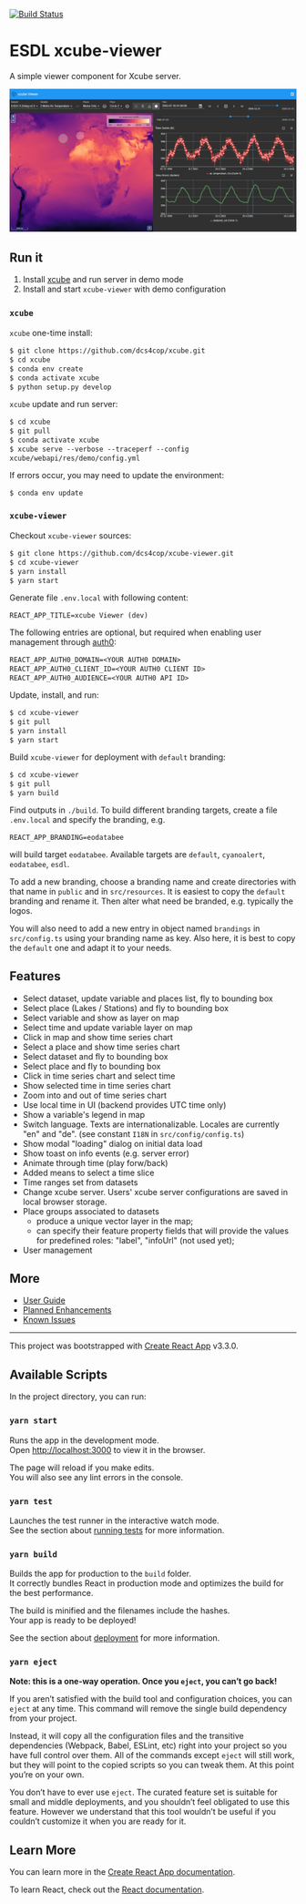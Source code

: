 [![Build Status](https://travis-ci.org/esa-esdl/xcube-viewer.svg?branch=master)](https://travis-ci.org/esa-esdl/xcube-viewer)

# ESDL xcube-viewer

A simple viewer component for Xcube server.

![xcube-viewer](./doc/xcube-viewer.jpg)

## Run it

1. Install [xcube](https://github.com/dcs4cop/xcube) and run server in demo mode
2. Install and start `xcube-viewer` with demo configuration


### `xcube`

`xcube` one-time install:

    $ git clone https://github.com/dcs4cop/xcube.git
    $ cd xcube
    $ conda env create
    $ conda activate xcube
    $ python setup.py develop  

    
`xcube` update and run server:

    $ cd xcube
    $ git pull
    $ conda activate xcube  
    $ xcube serve --verbose --traceperf --config xcube/webapi/res/demo/config.yml  
    
If errors occur, you may need to update the environment:

    $ conda env update

### `xcube-viewer`

Checkout `xcube-viewer` sources:

    $ git clone https://github.com/dcs4cop/xcube-viewer.git
    $ cd xcube-viewer
    $ yarn install
    $ yarn start


Generate file `.env.local` with following content:

    REACT_APP_TITLE=xcube Viewer (dev)

The following entries are optional, but required when enabling user management through [auth0](https://auth0.com/):

    REACT_APP_AUTH0_DOMAIN=<YOUR AUTH0 DOMAIN>
    REACT_APP_AUTH0_CLIENT_ID=<YOUR AUTH0 CLIENT ID>
    REACT_APP_AUTH0_AUDIENCE=<YOUR AUTH0 API ID>

Update, install, and run:

    $ cd xcube-viewer
    $ git pull
    $ yarn install
    $ yarn start


Build `xcube-viewer` for deployment with `default` branding:

    $ cd xcube-viewer
    $ git pull
    $ yarn build
    
Find outputs in `./build`. To build different branding targets, create a file `.env.local` and specify
the branding, e.g.

    REACT_APP_BRANDING=eodatabee
    
will build target `eodatabee`. Available targets are `default`, `cyanoalert`, `eodatabee`, `esdl`.

To add a new branding, choose a branding name and create directories with that name in `public` 
and in `src/resources`. It is easiest to copy the `default` branding and rename it. 
Then alter what need be branded, e.g. typically the logos.

You will also need to add a new entry in object named `brandings` in `src/config.ts` 
using your branding name as key. Also here, it is best to copy the `default` one and adapt it
to your needs.       

## Features

* Select dataset, update variable and places list, fly to bounding box
* Select place (Lakes / Stations) and fly to bounding box
* Select variable and show as layer on map
* Select time and update variable layer on map
* Click in map and show time series chart
* Select a place and show time series chart
* Select dataset and fly to bounding box
* Select place and fly to bounding box
* Click in time series chart and select time
* Show selected time in time series chart
* Zoom into and out of time series chart
* Use local time in UI (backend provides UTC time only)
* Show a variable's legend in map
* Switch language. Texts are internationalizable. Locales are currently "en" and "de". (see constant `I18N` in `src/config/config.ts`)
* Show modal "loading" dialog on initial data load
* Show toast on info events (e.g. server error) 
* Animate through time (play forw/back)
* Added means to select a time slice
* Time ranges set from datasets
* Change xcube server. Users' xcube server configurations are saved in local browser storage.  
* Place groups associated to datasets
  - produce a unique vector layer in the map;
  - can specify their feature property fields that will provide the values for predefined roles:
    "label", "infoUrl" (not used yet);
* User management

## More

* [User Guide](https://xcube.readthedocs.io/en/latest/viewer.html#)
* [Planned Enhancements](https://github.com/dcs4cop/xcube-viewer/labels/enhancement)
* [Known Issues](https://github.com/dcs4cop/xcube-viewer/labels/bug)


--- 



This project was bootstrapped with [Create React App](https://github.com/facebook/create-react-app) v3.3.0.

## Available Scripts

In the project directory, you can run:

### `yarn start`

Runs the app in the development mode.<br />
Open [http://localhost:3000](http://localhost:3000) to view it in the browser.

The page will reload if you make edits.<br />
You will also see any lint errors in the console.

### `yarn test`

Launches the test runner in the interactive watch mode.<br />
See the section about [running tests](https://facebook.github.io/create-react-app/docs/running-tests) for more information.

### `yarn build`

Builds the app for production to the `build` folder.<br />
It correctly bundles React in production mode and optimizes the build for the best performance.

The build is minified and the filenames include the hashes.<br />
Your app is ready to be deployed!

See the section about [deployment](https://facebook.github.io/create-react-app/docs/deployment) for more information.

### `yarn eject`

**Note: this is a one-way operation. Once you `eject`, you can’t go back!**

If you aren’t satisfied with the build tool and configuration choices, you can `eject` at any time. This command will remove the single build dependency from your project.

Instead, it will copy all the configuration files and the transitive dependencies (Webpack, Babel, ESLint, etc) right into your project so you have full control over them. All of the commands except `eject` will still work, but they will point to the copied scripts so you can tweak them. At this point you’re on your own.

You don’t have to ever use `eject`. The curated feature set is suitable for small and middle deployments, and you shouldn’t feel obligated to use this feature. However we understand that this tool wouldn’t be useful if you couldn’t customize it when you are ready for it.

## Learn More

You can learn more in the [Create React App documentation](https://facebook.github.io/create-react-app/docs/getting-started).

To learn React, check out the [React documentation](https://reactjs.org/).




